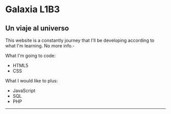 # Galaxia L1B3
## Un viaje al universo

This website is a constantly journey that I'll be developing according to what I'm learning.
No more info.-

What I'm going to code:
* HTML5
* CSS

What I would like to plus:
* JavaScript
* SQL
* PHP



--- 
